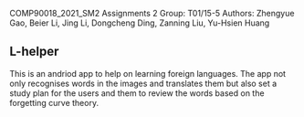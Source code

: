 COMP90018_2021_SM2 Assignments 2 
Group: T01/15-5
Authors: Zhengyue Gao, Beier Li, Jing Li, Dongcheng Ding, Zanning Liu, Yu-Hsien Huang

## L-helper
This is an andriod app to help on learning foreign languages. 
The app not only recognises words in the images and translates them but also set a study plan for the users and them to review the words based on the forgetting curve theory.
